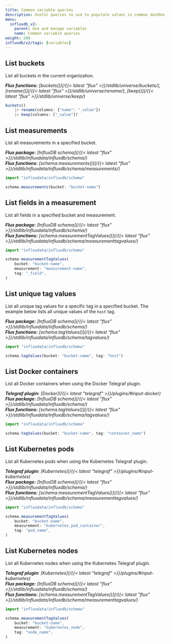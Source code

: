 ```yaml
---
title: Common variable queries
description: Useful queries to use to populate values in common dashboard variable use cases.
menu:
  influxdb_v2:
    parent: Use and manage variables
    name: Common variable queries
weight: 208
influxdb/v2/tags: [variables]
---
```


## List buckets
List all buckets in the current organization.

_**Flux functions:**
[buckets()](/{{< latest "flux" >}}/stdlib/universe/buckets/),
[rename()](/{{< latest "flux" >}}/stdlib/universe/rename/),
[keep()](/{{< latest "flux" >}}/stdlib/universe/keep/)_

```js
buckets()
    |> rename(columns: {"name": "_value"})
    |> keep(columns: ["_value"])
```

## List measurements
List all measurements in a specified bucket.

_**Flux package:** [InfluxDB schema](/{{< latest "flux" >}}/stdlib/influxdata/influxdb/schema/)  
**Flux functions:** [schema.measurements()](/{{< latest "flux" >}}/stdlib/influxdata/influxdb/schema/measurements/)_

```js
import "influxdata/influxdb/schema"

schema.measurements(bucket: "bucket-name")
```

## List fields in a measurement
List all fields in a specified bucket and measurement.

_**Flux package:** [InfluxDB schema](/{{< latest "flux" >}}/stdlib/influxdata/influxdb/schema/)  
**Flux functions:** [schema.measurementTagValues()](/{{< latest "flux" >}}/stdlib/influxdata/influxdb/schema/measurementtagvalues/)_

```js
import "influxdata/influxdb/schema"

schema.measurementTagValues(
    bucket: "bucket-name",
    measurement: "measurement-name",
    tag: "_field",
)
```

## List unique tag values
List all unique tag values for a specific tag in a specified bucket.
The example below lists all unique values of the `host` tag.

_**Flux package:** [InfluxDB schema](/{{< latest "flux" >}}/stdlib/influxdata/influxdb/schema/)_  
_**Flux functions:** [schema.tagValues()](/{{< latest "flux" >}}/stdlib/influxdata/influxdb/schema/tagvalues/)_  

```js
import "influxdata/influxdb/schema"

schema.tagValues(bucket: "bucket-name", tag: "host")
```

## List Docker containers
List all Docker containers when using the Docker Telegraf plugin.

_**Telegraf plugin:** [Docker](/{{< latest "telegraf" >}}/plugins/#input-docker)_  
_**Flux package:** [InfluxDB schema](/{{< latest "flux" >}}/stdlib/influxdata/influxdb/schema/)_  
_**Flux functions:** [schema.tagValues()](/{{< latest "flux" >}}/stdlib/influxdata/influxdb/schema/tagvalues/)_

```js
import "influxdata/influxdb/schema"

schema.tagValues(bucket: "bucket-name", tag: "container_name")
```

## List Kubernetes pods
List all Kubernetes pods when using the Kubernetes Telegraf plugin.

_**Telegraf plugin:** [Kubernetes](/{{< latest "telegraf" >}}/plugins/#input-kubernetes)_  
_**Flux package:** [InfluxDB schema](/{{< latest "flux" >}}/stdlib/influxdata/influxdb/schema/)_  
_**Flux functions:** [schema.measurementTagValues()](/{{< latest "flux" >}}/stdlib/influxdata/influxdb/schema/measurementtagvalues/)_

```js
import "influxdata/influxdb/schema"

schema.measurementTagValues(
    bucket: "bucket-name",
    measurement: "kubernetes_pod_container",
    tag: "pod_name",
)
```

## List Kubernetes nodes
List all Kubernetes nodes when using the Kubernetes Telegraf plugin.

_**Telegraf plugin:** [Kubernetes](/{{< latest "telegraf" >}}/plugins/#input-kubernetes)_  
_**Flux package:** [InfluxDB schema](/{{< latest "flux" >}}/stdlib/influxdata/influxdb/schema/)_  
_**Flux functions:** [schema.measurementTagValues()](/{{< latest "flux" >}}/stdlib/influxdata/influxdb/schema/measurementtagvalues/)_

```js
import "influxdata/influxdb/schema"

schema.measurementTagValues(
    bucket: "bucket-name",
    measurement: "kubernetes_node",
    tag: "node_name",
)
```
